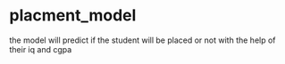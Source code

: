 # placment_model
the model will predict if the student will be placed or not with the help of their iq and cgpa
